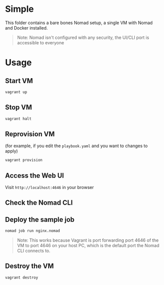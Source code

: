 # Simple

This folder contains a bare bones Nomad setup,
a single VM with Nomad and Docker installed.

> Note: Nomad isn't configured with any security, the UI/CLI port is accessible to everyone

# Usage

## Start VM

```bash
vagrant up
```

## Stop VM

```bash
vagrant halt
```

## Reprovision VM

(for example, if you edit the `playbook.yaml` and you want to changes to apply)

```bash
vagrant provision
```

## Access the Web UI

Visit `http://localhost:4646` in your browser

## Check the Nomad CLI

## Deploy the sample job

```bash
nomad job run nginx.nomad
```

> Note: This works because Vagrant is port forwarding port 4646 of the VM to port 4646 on your host PC, which is the default port the Nomad CLI connects to.

## Destroy the VM

```bash
vagrant destroy
```
